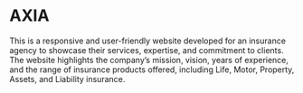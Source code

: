 # AXIA
This is a responsive and user-friendly website developed for an insurance agency to showcase their services, expertise, and commitment to clients. The website highlights the company’s mission, vision, years of experience, and the range of insurance products offered, including Life, Motor, Property, Assets, and Liability insurance.
